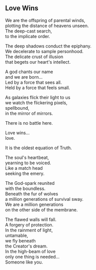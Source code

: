 Love Wins
---------

We are the offspring of parental winds,  
plotting the distance of heavens unseen.  
The deep-cast search,  
to the implicate order.  

The deep shadows conduct the epiphany.  
We decelerate to sample personhood.  
The delicate crust of illusion   
that begets our heart's intellect.  

A god chants our name  
and we are born...  
Led by a force that sees all.  
Held by a force that feels small.  

As galaxies flick their light to us  
we watch the flickering pixels,  
spellbound,  
in the mirror of mirrors.  

There is no battle here.  

Love wins...   
love.  

It is the oldest equation of Truth.  

The soul's heartbeat,  
yearning to be voiced.  
Like a match head  
seeking the emery.  

The God-spark reunited  
with the boundless.  
Beneath the fur of wolves  
a million generations of survival sway.  
We are a million generations  
on the other side of the membrane.  

The flawed walls will fall.  
A forgery of protection.  
In the rainment of light,  
untamable,  
we fly beneath  
the Creator's dream.  
In the high-beam of love  
only one thing is needed...  
Someone like you.  